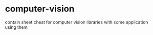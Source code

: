 # computer-vision

contain sheet cheat for computer vision libraries with some application using them 
